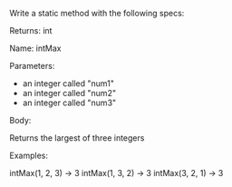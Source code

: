 Write a static method with the following specs:


Returns: int 

Name: intMax

Parameters:

- an integer called "num1"
- an integer called "num2"
- an integer called "num3"


Body:
 
  Returns the largest of three integers


Examples:

intMax(1, 2, 3) → 3
intMax(1, 3, 2) → 3
intMax(3, 2, 1) → 3